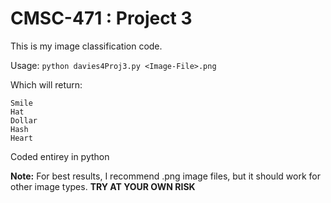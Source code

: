 # CMSC-471 : Project 3

This is my image classification code.

Usage:
  `python davies4Proj3.py <Image-File>.png`

Which will return:
  ```
  Smile
  Hat
  Dollar
  Hash
  Heart
  ```

Coded entirey in python

**Note:** For best results, I recommend .png image files, but it should work for other image types.
**TRY AT YOUR OWN RISK**